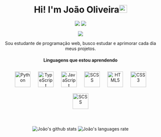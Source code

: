 <h1 align="center"> Hi! I'm João Oliveira<img src="https://media.giphy.com/media/hvRJCLFzcasrR4ia7z/giphy.gif" width="25px"></h1>
<p align="center">
<img src="https://img.shields.io/badge/Country-Brazil-blue?&style=for-the-badge" />
<img src="https://img.shields.io/github/followers/storie-veja?color=blue&style=for-the-badge" />
</p>
<p align="center">
<img src= "https://camo.githubusercontent.com/71b837571c48af3aa60a73dbc9d5936aa359d78efbfa8a6743cbbbc16b80ef4d/68747470733a2f2f63646e2e646973636f72646170702e636f6d2f6174746163686d656e74732f3830353930323039333930363630383138362f3830353931333937323533353539303932322f74656e6f722e676966"/>
</p>
<p align="center">
Sou estudante de programação web, busco estudar e aprimorar cada dia meus projetos.
</p>


<h4 align="center"><strong>Linguagens que estou aprendendo</strong></h4>
<p align="center">
<img style="margin: 10px" src="https://profilinator.rishav.dev/skills-assets/python-original.svg" alt="Python" height="50" />
<img style="margin: 10px" src="https://profilinator.rishav.dev/skills-assets/typescript-original.svg" alt="TypeScript" height="50" />
<img style="margin: 10px" src="https://profilinator.rishav.dev/skills-assets/javascript-original.svg" alt="JavaScript" height="50" />
  <img style="margin: 10px" src="https://profilinator.rishav.dev/skills-assets/nodejs-original.svg" alt="SCSS" height="50" />
<img style="margin: 10px" src="https://profilinator.rishav.dev/skills-assets/html5-original-wordmark.svg" alt="HTML5" height="50" />
<img style="margin: 10px" src="https://profilinator.rishav.dev/skills-assets/css3-original-wordmark.svg" alt="CSS3" height="50" />
<img style="margin: 10px" src="https://profilinator.rishav.dev/skills-assets/sass-original.svg" alt="SCSS" height="50" />
</p>
<br/>

<p align="center">
  <img src="https://github-readme-stats.vercel.app/api?username=storie-veja&count_private=true&include_all_commits=true&theme=radical" alt="João's github stats" />
  <img src="https://github-readme-stats.vercel.app/api/top-langs/?username=storie-veja&hide=html&layout=compact&theme=radical" alt="João's languages rate" />
</p>
